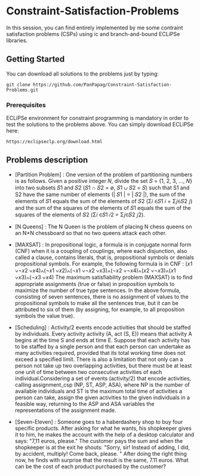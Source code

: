 # Constraint-Satisfaction-Problems

In this session, you can find entirely implemented by me some contraint satisfaction problems (CSPs) using ic and       branch-and-bound ECLiPSe libraries. 

## Getting Started

You can download all solutions to the problems just by typing: 
```
git clone https://github.com/PanPapag/Constraint-Satisfaction-Problems.git
```

### Prerequisites

ECLiPSe environment for constraint programming is mandatory in order to test the solutions to the problems above. You can simply download ECLiPSe here:
```
https://eclipseclp.org/download.html
```

## Problems description 

* [Partition Problem] : One version of the problem of partitioning numbers is as follows. Given a positive integer 𝑁, divide the set 𝑆 = {1, 2, 3, ..., 𝑁} into two subsets 𝑆1 and 𝑆2 (𝑆1 ∩ 𝑆2 = ∅, 𝑆1 ∪ 𝑆2 = 𝑆) such that S1 and S2 have the same number of elements (| 𝑆1 | = | 𝑆2 |), the sum of the elements of 𝑆1 equals the sum of the elements of 𝑆2 (Σ𝑖 ∈𝑆1 𝑖 = Σ𝑗∈𝑆2 𝑗) and the sum of the squares of the elements of 𝑆1 equals the sum of the squares of the elements of 𝑆2 (Σ𝑖 ∈𝑆1 𝑖2 = Σ𝑗∈𝑆2 𝑗2).

* [N Queens] : The N Queen is the problem of placing N chess queens on an N×N chessboard so that no two queens attack each other. 

* [MAXSAT] : In propositional logic, a formula is in conjugate normal form (CNF) when it is a coupling of couplings, where each disjunction, also called a clause, contains literals, that is, propositional symbols or denials propositional symbols. For example, the following formula is in CNF : 
(𝑥1 ∨¬𝑥2 ∨𝑥4)∧(¬𝑥1 ∨𝑥2)∧(¬𝑥1 ∨¬𝑥2 ∨𝑥3)∧(¬𝑥2 ∨¬𝑥4)∧(𝑥2 ∨¬𝑥3)∧(𝑥1 ∨𝑥3)∧(¬𝑥3 ∨𝑥4)
The maximum satisfiability problem (MAXSAT) is to find appropriate assignments (true or false) in proposition symbols to maximize the number of true type sentences. In the above formula, consisting of seven sentences, there is no assignment of values to the propositional symbols to make all the sentences true, but it can be attributed to six of them (by assigning, for example, to all proposition symbols the value true).

* [Scheduling] : Activity/2 events encode activities that should be staffed by individuals. Every activity activity (A, act (S, E)) means that activity A begins at the time S and ends at time E. Suppose that each activity has to be staffed by a single person and that each person can undertake as many activities required, provided that its total working time does not exceed a specified limit. There is also a limitation that not only can a person not take up two overlapping activities, but there must be at least one unit of time between two consecutive activities of each individual.Considering a set of events (activity/2) that encode activities, calling assignment_csp (NP, ST, ASP, ASA), where NP is the number of available individuals and ST is the maximum total time of activities a person can take, assign the given activities to the given individuals in a feasible way, returning to the ASP and ASA variables the representations of the assignment made.

* [Seven-Eleven] : Someone goes to a haberdashery shop to buy four specific products. After asking for what he wants, his shopkeeper gives it to him, he makes the account with the help of a desktop calculator and says: "7,11 euros, please." The customer pays the sum and when the shopkeeper is at the exit he shouts: "Sorry, sir! Instead of adding, I did, by accident, multiply! Come back, please. " After doing the right thing now, he finds with surprise that the result is the same, 7.11 euros. What can be the cost of each product purchased by the customer?
